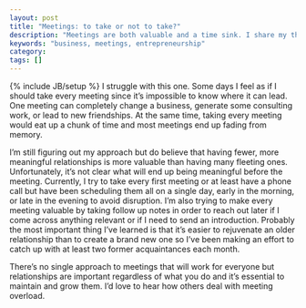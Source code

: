 ```yaml
---
layout: post
title: "Meetings: to take or not to take?"
description: "Meetings are both valuable and a time sink. I share my thoughts and approach to taking meetings."
keywords: "business, meetings, entrepreneurship"
category:
tags: []
---
```

{% include JB/setup %}
I struggle with this one. Some days I feel as if I should take every meeting since it’s impossible to know where it can lead. One meeting can completely change a business, generate some consulting work, or lead to new friendships. At the same time, taking every meeting would eat up a chunk of time and most meetings end up fading from memory.

I’m still figuring out my approach but do believe that having fewer, more meaningful relationships is more valuable than having many fleeting ones. Unfortunately, it’s not clear what will end up being meaningful before the meeting. Currently, I try to take every first meeting or at least have a phone call but have been scheduling them all on a single day, early in the morning, or late in the evening to avoid disruption. I’m also trying to make every meeting valuable by taking follow up notes in order to reach out later if I come across anything relevant or if I need to send an introduction. Probably the most important thing I’ve learned is that it’s easier to rejuvenate an older relationship than to create a brand new one so I’ve been making an effort to catch up with at least two former acquaintances each month.

There’s no single approach to meetings that will work for everyone but relationships are important regardless of what you do and it’s essential to maintain and grow them. I’d love to hear how others deal with meeting overload.
